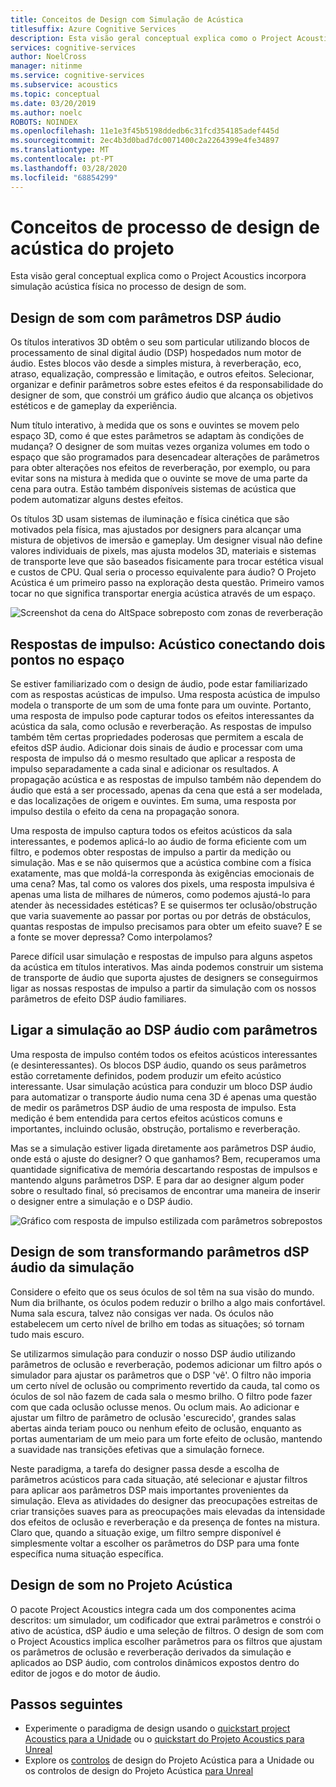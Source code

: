 ```yaml
---
title: Conceitos de Design com Simulação de Acústica
titlesuffix: Azure Cognitive Services
description: Esta visão geral conceptual explica como o Project Acoustics incorpora simulação acústica ao processo de design de som.
services: cognitive-services
author: NoelCross
manager: nitinme
ms.service: cognitive-services
ms.subservice: acoustics
ms.topic: conceptual
ms.date: 03/20/2019
ms.author: noelc
ROBOTS: NOINDEX
ms.openlocfilehash: 11e1e3f45b5198ddedb6c31fcd354185adef445d
ms.sourcegitcommit: 2ec4b3d0bad7dc0071400c2a2264399e4fe34897
ms.translationtype: MT
ms.contentlocale: pt-PT
ms.lasthandoff: 03/28/2020
ms.locfileid: "68854299"
---
```

# <a name="project-acoustics-design-process-concepts"></a>Conceitos de processo de design de acústica do projeto

Esta visão geral conceptual explica como o Project Acoustics incorpora simulação acústica física no processo de design de som.

## <a name="sound-design-with-audio-dsp-parameters"></a>Design de som com parâmetros DSP áudio

Os títulos interativos 3D obtêm o seu som particular utilizando blocos de processamento de sinal digital áudio (DSP) hospedados num motor de áudio. Estes blocos vão desde a simples mistura, à reverberação, eco, atraso, equalização, compressão e limitação, e outros efeitos. Selecionar, organizar e definir parâmetros sobre estes efeitos é da responsabilidade do designer de som, que constrói um gráfico áudio que alcança os objetivos estéticos e de gameplay da experiência.

Num título interativo, à medida que os sons e ouvintes se movem pelo espaço 3D, como é que estes parâmetros se adaptam às condições de mudança? O designer de som muitas vezes organiza volumes em todo o espaço que são programados para desencadear alterações de parâmetros para obter alterações nos efeitos de reverberação, por exemplo, ou para evitar sons na mistura à medida que o ouvinte se move de uma parte da cena para outra. Estão também disponíveis sistemas de acústica que podem automatizar alguns destes efeitos.

Os títulos 3D usam sistemas de iluminação e física cinética que são motivados pela física, mas ajustados por designers para alcançar uma mistura de objetivos de imersão e gameplay. Um designer visual não define valores individuais de pixels, mas ajusta modelos 3D, materiais e sistemas de transporte leve que são baseados fisicamente para trocar estética visual e custos de CPU. Qual seria o processo equivalente para áudio? O Projeto Acústica é um primeiro passo na exploração desta questão. Primeiro vamos tocar no que significa transportar energia acústica através de um espaço.

![Screenshot da cena do AltSpace sobreposto com zonas de reverberação](media/reverb-zones-altspace.png)

## <a name="impulse-responses-acoustically-connecting-two-points-in-space"></a>Respostas de impulso: Acústico conectando dois pontos no espaço

Se estiver familiarizado com o design de áudio, pode estar familiarizado com as respostas acústicas de impulso. Uma resposta acústica de impulso modela o transporte de um som de uma fonte para um ouvinte. Portanto, uma resposta de impulso pode capturar todos os efeitos interessantes da acústica da sala, como oclusão e reverberação. As respostas de impulso também têm certas propriedades poderosas que permitem a escala de efeitos dSP áudio. Adicionar dois sinais de áudio e processar com uma resposta de impulso dá o mesmo resultado que aplicar a resposta de impulso separadamente a cada sinal e adicionar os resultados. A propagação acústica e as respostas de impulso também não dependem do áudio que está a ser processado, apenas da cena que está a ser modelada, e das localizações de origem e ouvintes. Em suma, uma resposta por impulso destila o efeito da cena na propagação sonora.

Uma resposta de impulso captura todos os efeitos acústicos da sala interessantes, e podemos aplicá-lo ao áudio de forma eficiente com um filtro, e podemos obter respostas de impulso a partir da medição ou simulação. Mas e se não quisermos que a acústica combine com a física exatamente, mas que moldá-la corresponda às exigências emocionais de uma cena? Mas, tal como os valores dos pixels, uma resposta impulsiva é apenas uma lista de milhares de números, como podemos ajustá-lo para atender às necessidades estéticas? E se quisermos ter oclusão/obstrução que varia suavemente ao passar por portas ou por detrás de obstáculos, quantas respostas de impulso precisamos para obter um efeito suave? E se a fonte se mover depressa? Como interpolamos?

Parece difícil usar simulação e respostas de impulso para alguns aspetos da acústica em títulos interativos. Mas ainda podemos construir um sistema de transporte de áudio que suporta ajustes de designers se conseguirmos ligar as nossas respostas de impulso a partir da simulação com os nossos parâmetros de efeito DSP áudio familiares.

## <a name="connecting-simulation-to-audio-dsp-with-parameters"></a>Ligar a simulação ao DSP áudio com parâmetros

Uma resposta de impulso contém todos os efeitos acústicos interessantes (e desinteressantes). Os blocos DSP áudio, quando os seus parâmetros estão corretamente definidos, podem produzir um efeito acústico interessante. Usar simulação acústica para conduzir um bloco DSP áudio para automatizar o transporte áudio numa cena 3D é apenas uma questão de medir os parâmetros DSP áudio de uma resposta de impulso. Esta medição é bem entendida para certos efeitos acústicos comuns e importantes, incluindo oclusão, obstrução, portalismo e reverberação.

Mas se a simulação estiver ligada diretamente aos parâmetros DSP áudio, onde está o ajuste do designer? O que ganhamos? Bem, recuperamos uma quantidade significativa de memória descartando respostas de impulsos e mantendo alguns parâmetros DSP. E para dar ao designer algum poder sobre o resultado final, só precisamos de encontrar uma maneira de inserir o designer entre a simulação e o DSP áudio.

![Gráfico com resposta de impulso estilizada com parâmetros sobrepostos](media/acoustic-parameters.png)

## <a name="sound-design-by-transforming-audio-dsp-parameters-from-simulation"></a>Design de som transformando parâmetros dSP áudio da simulação

Considere o efeito que os seus óculos de sol têm na sua visão do mundo. Num dia brilhante, os óculos podem reduzir o brilho a algo mais confortável. Numa sala escura, talvez não consigas ver nada. Os óculos não estabelecem um certo nível de brilho em todas as situações; só tornam tudo mais escuro.

Se utilizarmos simulação para conduzir o nosso DSP áudio utilizando parâmetros de oclusão e reverberação, podemos adicionar um filtro após o simulador para ajustar os parâmetros que o DSP 'vê'. O filtro não imporia um certo nível de oclusão ou comprimento revertido da cauda, tal como os óculos de sol não fazem de cada sala o mesmo brilho. O filtro pode fazer com que cada oclusão oclusse menos. Ou oclum mais. Ao adicionar e ajustar um filtro de parâmetro de oclusão 'escurecido', grandes salas abertas ainda teriam pouco ou nenhum efeito de oclusão, enquanto as portas aumentariam de um meio para um forte efeito de oclusão, mantendo a suavidade nas transições efetivas que a simulação fornece.

Neste paradigma, a tarefa do designer passa desde a escolha de parâmetros acústicos para cada situação, até selecionar e ajustar filtros para aplicar aos parâmetros DSP mais importantes provenientes da simulação. Eleva as atividades do designer das preocupações estreitas de criar transições suaves para as preocupações mais elevadas da intensidade dos efeitos de oclusão e reverberação e da presença de fontes na mistura. Claro que, quando a situação exige, um filtro sempre disponível é simplesmente voltar a escolher os parâmetros do DSP para uma fonte específica numa situação específica.

## <a name="sound-design-in-project-acoustics"></a>Design de som no Projeto Acústica

O pacote Project Acoustics integra cada um dos componentes acima descritos: um simulador, um codificador que extrai parâmetros e constrói o ativo de acústica, dSP áudio e uma seleção de filtros. O design de som com o Project Acoustics implica escolher parâmetros para os filtros que ajustam os parâmetros de oclusão e reverberação derivados da simulação e aplicados ao DSP áudio, com controlos dinâmicos expostos dentro do editor de jogos e do motor de áudio.

## <a name="next-steps"></a>Passos seguintes
* Experimente o paradigma de design usando o [quickstart project Acoustics para a Unidade](unity-quickstart.md) ou o [quickstart do Projeto Acoustics para Unreal](unreal-quickstart.md)
* Explore os [controlos](unity-workflow.md) de design do Projeto Acústica para a Unidade ou os controlos de design do Projeto Acústica [para Unreal](unreal-workflow.md)

